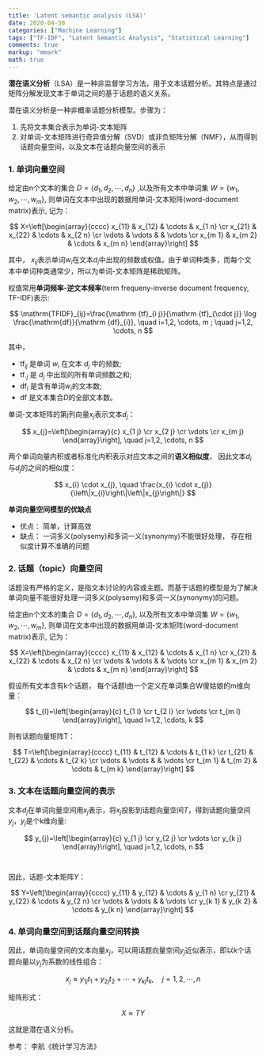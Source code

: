 ```yaml
---
title: 'Latent semantic analysis (LSA)'
date: 2020-04-30
categories: ["Machine Learning"]
tags: ["TF-IDF", "Latent Semantic Analysis", "Statistical Learning"]
comments: true
markup: "mmark"
math: true
---
```


**潜在语义分析**（LSA）是一种非监督学习方法，用于文本话题分析。其特点是通过矩阵分解发现文本于单词之间的基于话题的语义关系。

潜在语义分析是一种非概率话题分析模型。步骤为：
1. 先将文本集合表示为单词-文本矩阵
2. 对单词-文本矩阵进行奇异值分解（SVD）或非负矩阵分解（NMF），从而得到话题向量空间，以及文本在话题向量空间的表示

### 1. 单词向量空间
给定由n个文本的集合 $D = \lbrace d_1, d_2, \cdots, d_n \rbrace$ ,以及所有文本中单词集 $W = \lbrace w_1, w_2, \cdots, w_m \rbrace$,
则单词在文本中出现的数据用单词-文本矩阵(word-document matrix)表示, 记为：

$$
X=\left[\begin{array}{cccc}
x_{11} & x_{12} & \cdots & x_{1 n} \cr
x_{21} & x_{22} & \cdots & x_{2 n} \cr
\vdots & \vdots & & \vdots \cr
x_{m 1} & x_{m 2} & \cdots & x_{m n}
\end{array}\right]
$$

其中， $x_{ij}$表示单词$w_i$在文本$d_j$中出现的频数或权值。由于单词种类多，而每个文本中单词种类通常少，所以为单词-文本矩阵是稀疏矩阵。

权值常用**单词频率-逆文本频率**(term frequeny-inverse document frequency, TF-IDF)表示:

$$
\mathrm{TFIDF}_{ij}=\frac{\mathrm {tf}_{i j}}{\mathrm {tf}_{\cdot j}} \log \frac{\mathrm{df}}{\mathrm {df}_{i}}, \quad i=1,2, \cdots, m ; \quad j=1,2, \cdots, n
$$

其中，  
- $\mathrm{tf}_{ij}$ 是单词 $w_i$ 在文本 $d_j$ 中的频数;  
- $\mathrm{tf}_{\cdot j}$ 是 $d_j$ 中出现的所有单词频数之和;  
- $\mathrm{df}_{i}$ 是含有单词$w_i$的文本数;  
- $\mathrm{df}$ 是文本集合$D$的全部文本数。

单词-文本矩阵的第j列向量$x_j$表示文本$d_j$：

$$
x_{j}=\left[\begin{array}{c}
x_{1 j} \cr
x_{2 j} \cr
\vdots \cr
x_{m j}
\end{array}\right], \quad j=1,2, \cdots, n
$$

两个单词向量内积或者标准化内积表示对应文本之间的**语义相似度**， 因此文本$d_i$与$d_j$的之间的相似度：

$$
x_{i} \cdot x_{j}, \quad \frac{x_{i} \cdot x_{j}}{\left\|x_{i}\right\|\left\|x_{j}\right\|}
$$


**单词向量空间模型的优缺点**
- 优点： 简单，计算高效
- 缺点： 一词多义(polysemy)和多词一义(synonymy)不能很好处理， 存在相似度计算不准确的问题


### 2. 话题（topic）向量空间

话题没有严格的定义，是指文本讨论的内容或主题。而基于话题的模型是为了解决单词向量不能很好处理一词多义(polysemy)和多词一义(synonymy)的问题。

给定由n个文本的集合 $D = \lbrace d_1, d_2, \cdots, d_n \rbrace$, 以及所有文本中单词集 $W = \lbrace w_1, w_2, \cdots, w_m \rbrace$,
则单词在文本中出现的数据用单词-文本矩阵(word-document matrix)表示, 记为：

$$
X=\left[\begin{array}{cccc}
x_{11} & x_{12} & \cdots & x_{1 n} \cr
x_{21} & x_{22} & \cdots & x_{2 n} \cr
\vdots & \vdots & & \vdots \cr
x_{m 1} & x_{m 2} & \cdots & x_{m n}
\end{array}\right]
$$

假设所有文本含有k个话题， 每个话题l由一个定义在单词集合W傻姑娘的m维向量：

$$
t_{l}=\left[\begin{array}{c}
t_{1 l} \cr
t_{2 l} \cr
\vdots \cr
t_{m l}
\end{array}\right], \quad l=1,2, \cdots, k
$$

则有话题向量矩阵T：

$$
T=\left[\begin{array}{cccc}
t_{11} & t_{12} & \cdots & t_{1 k} \cr
t_{21} & t_{22} & \cdots & t_{2 k} \cr
\vdots & \vdots & & \vdots \cr
t_{m 1} & t_{m 2} & \cdots & t_{m k}
\end{array}\right]
$$

### 3. 文本在话题向量空间的表示 

文本$d_j$在单词向量空间用$x_j$表示，将$x_j$投影到话题向量空间$T$，得到话题向量空间$y_j$，$y_j$是个k维向量:

$$
y_{j}=\left[\begin{array}{c}
y_{1 j} \cr
y_{2 j} \cr
\vdots \cr
y_{k j}
\end{array}\right], \quad j=1,2, \cdots, n
$$
　

因此，话题-文本矩阵$Y$：

$$
Y=\left[\begin{array}{cccc}
y_{11} & y_{12} & \cdots & y_{1 n} \cr
y_{21} & y_{22} & \cdots & y_{2 n} \cr
\vdots & \vdots & & \vdots \cr
y_{k 1} & y_{k 2} & \cdots & y_{k n}
\end{array}\right]
$$

### 4. 单词向量空间到话题向量空间转换

因此，单词向量空间的文本向量$x_j$，可以用话题向量空间$y_j$近似表示，即以k个话题向量以$y_j$为系数的线性组合：

$$
x_{j} \approx y_{1 j} t_{1}+y_{2 j} t_{2}+\cdots+y_{k j} t_{k}, \quad j=1,2, \cdots, n
$$

矩阵形式：

$$
X \approx TY
$$

这就是潜在语义分析。



参考： 李航《统计学习方法》